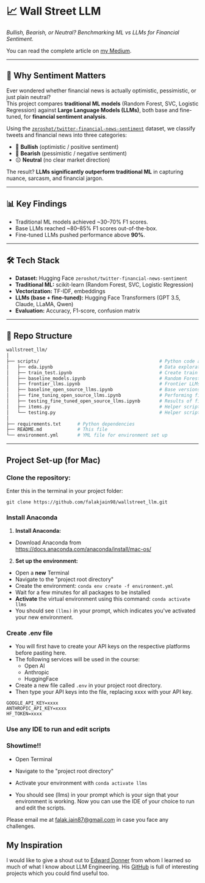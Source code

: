 # 📈 Wall Street LLM

_Bullish, Bearish, or Neutral? Benchmarking ML vs LLMs for Financial Sentiment._

You can read the complete article on [my Medium](https://medium.com/@falak.jain87/bullish-bearish-or-just-meh-fine-tuning-llms-to-beat-traditional-ml-at-financial-sentiment-e76f91ccc917).

---

## 🚀 Why Sentiment Matters

Ever wondered whether financial news is actually optimistic, pessimistic, or just plain neutral?  
This project compares **traditional ML models** (Random Forest, SVC, Logistic Regression) against **Large Language Models (LLMs)**, both base and fine-tuned, for **financial sentiment analysis**.

Using the [`zeroshot/twitter-financial-news-sentiment`](https://huggingface.co/datasets/zeroshot/twitter-financial-news-sentiment) dataset, we classify tweets and financial news into three categories:

- 🐂 **Bullish** (optimistic / positive sentiment)
- 🐻 **Bearish** (pessimistic / negative sentiment)
- 😐 **Neutral** (no clear market direction)

The result? **LLMs significantly outperform traditional ML** in capturing nuance, sarcasm, and financial jargon.

---

## 📊 Key Findings

- Traditional ML models achieved ~30–70% F1 scores.
- Base LLMs reached ~80–85% F1 scores out-of-the-box.
- Fine-tuned LLMs pushed performance above **90%**.

---

## 🛠️ Tech Stack

- **Dataset:** Hugging Face `zeroshot/twitter-financial-news-sentiment`
- **Traditional ML:** scikit-learn (Random Forest, SVC, Logistic Regression)
- **Vectorization:** TF-IDF, embeddings
- **LLMs (base + fine-tuned):** Hugging Face Transformers (GPT 3.5, Claude, LLaMA, Qwen)
- **Evaluation:** Accuracy, F1-score, confusion matrix

---

## 📂 Repo Structure

```bash
wallstreet_llm/
│
├── scripts/                                            # Python code and jupyter notebooks for experiments
│   ├── eda.ipynb                                       # Data exploration
│   ├── train_test.ipynb                                # Create train test data splits
│   ├── baseline_models.ipynb                           # Random Forest, SVC, Logistic Regression
│   ├── frontier_llms.ipynb                             # Frontier LLMs
│   ├── baseline_open_source_llms.ipynb                 # Base versions of open source LLMs
│   ├── fine_tuning_open_source_llms.ipynb              # Performing fine-tuning on open source LLMs
│   ├── testing_fine_tuned_open_source_llms.ipynb       # Results of fine-tuned open source LLMs
│   ├── items.py                                        # Helper script to load tweets in desired format
│   └── testing.py                                      # Helper script to evaluate model performance
│
├── requirements.txt      # Python dependencies
├── README.md             # This file
└── environment.yml       # YML file for environment set up
```

---

## Project Set-up (for Mac)

### **Clone the repository:**

Enter this in the terminal in your project folder:

`git clone https://github.com/falakjain98/wallstreet_llm.git`

### **Install Anaconda**

1. **Install Anaconda:**

- Download Anaconda from https://docs.anaconda.com/anaconda/install/mac-os/

2. **Set up the environment:**

- Open a **new** Terminal
- Navigate to the "project root directory"
- Create the environment: `conda env create -f environment.yml`
- Wait for a few minutes for all packages to be installed
- **Activate** the virtual environment using this command: `conda activate llms`
- You should see `(llms)` in your prompt, which indicates you've activated your new environment.

### **Create .env file**

- You will first have to create your API keys on the respective platforms before pasting here.
- The following services will be used in the course:
  - Open AI
  - Anthropic
  - HuggingFace
- Create a new file called `.env` in your project root directory.
- Then type your API keys into the file, replacing xxxx with your API key.

```
GOOGLE_API_KEY=xxxx
ANTHROPIC_API_KEY=xxxx
HF_TOKEN=xxxx
```

### **Use any IDE to run and edit scripts**

### **Showtime!!**

- Open Terminal
- Navigate to the "project root directory"

- Activate your environment with `conda activate llms`

- You should see (llms) in your prompt which is your sign that your environment is working. Now you can use the IDE of your choice to run and edit the scripts.

Please email me at falak.jain87@gmail.com in case you face any challenges.

## My Inspiration

I would like to give a shout out to [Edward Donner](https://edwarddonner.com) from whom I learned so much of what I know about LLM Engineering. His [GitHub](https://github.com/ed-donner) is full of interesting projects which you could find useful too.
